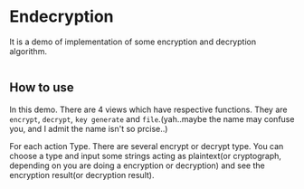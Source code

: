 <h1 id="toc_0">Endecryption</h1>

<p>It is a demo of implementation of some encryption and decryption algorithm.</p>

<p><img src="Readme_Resource/introduce%20and%20file%20func.gif" alt=""></p>

<h2 id="toc_1">How to use</h2>

<p>In this demo. There are 4 views which have respective functions. They are <code>encrypt</code>, <code>decrypt</code>, <code>key generate</code> and <code>file</code>.(yah..maybe the name may confuse you, and I admit the name isn&#39;t so prcise..)</p>

<p>For each action Type. There are several encrypt or decrypt type. You can choose a type and input some strings acting as plaintext(or cryptograph, depending on you are doing a encryption or decryption) and see the encryption result(or decryption result).</p>
